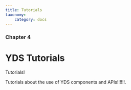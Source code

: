```yaml
---
title: Tutorials
taxonomy:
    category: docs
---
```


### Chapter 4

# YDS Tutorials


Tutorials!


Tutorials about the use of YDS components and APIs!!!!!!.
